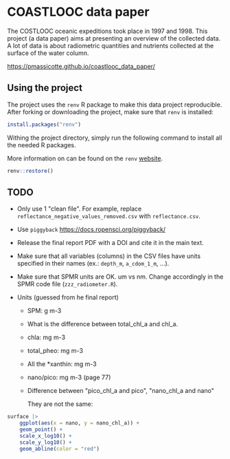 # COASTLOOC data paper

The COSTLOOC oceanic expeditions took place in 1997 and 1998. This project (a data paper) aims at presenting an overview of the collected data. A lot of data is about radiometric quantities and nutrients collected at the surface of the water column.

<https://pmassicotte.github.io/coastlooc_data_paper/>

## Using the project

The project uses the `renv` R package to make this data project reproducible. After forking or downloading the project, make sure that `renv` is installed:

``` r
install.packages("renv")
```

Withing the project directory, simply run the following command to install all the needed R packages.

More information on can be found on the `renv` [website](https://rstudio.github.io/renv/).

``` r
renv::restore()
```

## TODO

- Only use 1 "clean file". For example, replace `reflectance_negative_values_removed.csv` with `reflectance.csv`.

- Use `piggyback` <https://docs.ropensci.org/piggyback/>

- Release the final report PDF with a DOI and cite it in the main text.

- Make sure that all variables (columns) in the CSV files have units specified in their names (ex.: `depth_m`, `a_cdom_1_m`, ...).

- Make sure that SPMR units are OK. um vs nm. Change accordingly in the SPMR code file (`zzz_radiometer.R`).

- Units (guessed from he final report)

  - SPM: g m-3

  - What is the difference between total_chl_a and chl_a.

  - chla: mg m-3

  - total_pheo: mg m-3

  - All the \*xanthin: mg m-3

  - nano/pico: mg m-3 (page 77)

  - Difference between "pico_chl_a and pico", "nano_chl_a and nano"

    They are not the same:

```r
surface |> 
    ggplot(aes(x = nano, y = nano_chl_a)) +
    geom_point() +
    scale_x_log10() +
    scale_y_log10() +
    geom_abline(color = "red")
```
